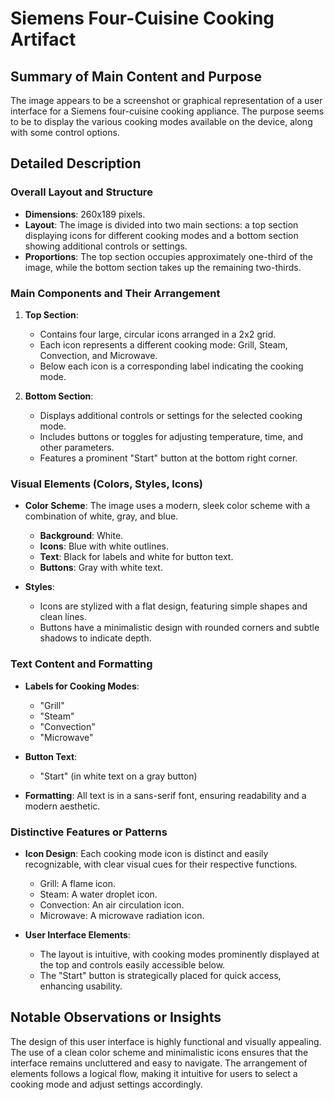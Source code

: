 # Siemens Four-Cuisine Cooking Artifact

## Summary of Main Content and Purpose
The image appears to be a screenshot or graphical representation of a user interface for a Siemens four-cuisine cooking appliance. The purpose seems to be to display the various cooking modes available on the device, along with some control options.

## Detailed Description

### Overall Layout and Structure
- **Dimensions**: 260x189 pixels.
- **Layout**: The image is divided into two main sections: a top section displaying icons for different cooking modes and a bottom section showing additional controls or settings.
- **Proportions**: The top section occupies approximately one-third of the image, while the bottom section takes up the remaining two-thirds.

### Main Components and Their Arrangement
1. **Top Section**:
   - Contains four large, circular icons arranged in a 2x2 grid.
   - Each icon represents a different cooking mode: Grill, Steam, Convection, and Microwave.
   - Below each icon is a corresponding label indicating the cooking mode.

2. **Bottom Section**:
   - Displays additional controls or settings for the selected cooking mode.
   - Includes buttons or toggles for adjusting temperature, time, and other parameters.
   - Features a prominent "Start" button at the bottom right corner.

### Visual Elements (Colors, Styles, Icons)
- **Color Scheme**: The image uses a modern, sleek color scheme with a combination of white, gray, and blue.
  - **Background**: White.
  - **Icons**: Blue with white outlines.
  - **Text**: Black for labels and white for button text.
  - **Buttons**: Gray with white text.

- **Styles**:
  - Icons are stylized with a flat design, featuring simple shapes and clean lines.
  - Buttons have a minimalistic design with rounded corners and subtle shadows to indicate depth.

### Text Content and Formatting
- **Labels for Cooking Modes**:
  - "Grill"
  - "Steam"
  - "Convection"
  - "Microwave"

- **Button Text**:
  - "Start" (in white text on a gray button)

- **Formatting**: All text is in a sans-serif font, ensuring readability and a modern aesthetic.

### Distinctive Features or Patterns
- **Icon Design**: Each cooking mode icon is distinct and easily recognizable, with clear visual cues for their respective functions.
  - Grill: A flame icon.
  - Steam: A water droplet icon.
  - Convection: An air circulation icon.
  - Microwave: A microwave radiation icon.

- **User Interface Elements**:
  - The layout is intuitive, with cooking modes prominently displayed at the top and controls easily accessible below.
  - The "Start" button is strategically placed for quick access, enhancing usability.

## Notable Observations or Insights
The design of this user interface is highly functional and visually appealing. The use of a clean color scheme and minimalistic icons ensures that the interface remains uncluttered and easy to navigate. The arrangement of elements follows a logical flow, making it intuitive for users to select a cooking mode and adjust settings accordingly.